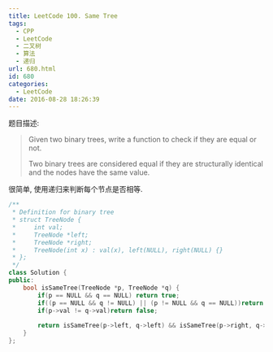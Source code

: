 ```yaml
---
title: LeetCode 100. Same Tree
tags:
  - CPP
  - LeetCode
  - 二叉树
  - 算法
  - 递归
url: 680.html
id: 680
categories:
  - LeetCode
date: 2016-08-28 18:26:39
---
```

题目描述:

> Given two binary trees, write a function to check if they are equal or not.
>
> Two binary trees are considered equal if they are structurally identical and the nodes have the same value.

很简单, 使用递归来判断每个节点是否相等.

```cpp
/**
 * Definition for binary tree
 * struct TreeNode {
 *     int val;
 *     TreeNode *left;
 *     TreeNode *right;
 *     TreeNode(int x) : val(x), left(NULL), right(NULL) {}
 * };
 */
class Solution {
public:
    bool isSameTree(TreeNode *p, TreeNode *q) {
        if(p == NULL && q == NULL) return true;
        if((p == NULL && q != NULL) || (p != NULL && q == NULL))return false;
        if(p->val != q->val)return false;
        
        return isSameTree(p->left, q->left) && isSameTree(p->right, q->right);
    }
};
```

